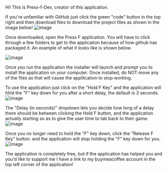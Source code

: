 Hi! This is Press-f-Dev, creator of this application.

If you're unfamiliar with GitHub just click the green "code" button in the top right and then download files to download the project files as shown in the image below! 
![image](https://github.com/Press-f-Dev/Press-F/assets/157921624/2552930f-d1aa-48e7-a3ec-684b98162506)

Once downloaded, open the Press F application. You will have to click through a few folders to get to the application because of how github has packaged it. An example of what it looks like is shown below.

![image](https://github.com/Press-f-Dev/Press-F/assets/157921624/d8cdcbdf-ef16-48c9-9448-165b37da6b7c)

Once you run the application the installer will launch and prompt you to install the application on your computer. Once installed, do NOT move any of the files as that will cause the applitcation to stop working.

To use the application just click on the "Hold F Key" and the application will hhld the "F" key down for you after a short delay, the default is 3 seconds. 
![image](https://github.com/Press-f-Dev/Press-F/assets/157921624/517ec974-91a0-4f95-a631-3a9eaf385f00)

The "Delay (in seconds)" dropdown lets you decide how long of a delay there should be between clicking the Hold F button, and the application actually starting so as to give the user time to tab back to their game.
![image](https://github.com/Press-f-Dev/Press-F/assets/157921624/b3122c0a-3c87-48da-bb3f-bc657d6e795b)

Once you no longer need to hold the "F" key down, click the "Release F Key" button. and the application will stop holding the "F" key down for you.
![image](https://github.com/Press-f-Dev/Press-F/assets/157921624/1fbf1d8d-4e2f-4ddf-815a-3cf75a301758)

The application is completely free, but if the application has helped you and you'd like to support me I have a link to my buymeacoffee account in the top left corner of the application!  
